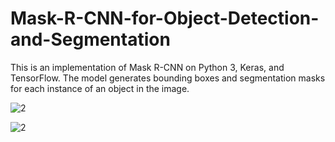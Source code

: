 # Mask-R-CNN-for-Object-Detection-and-Segmentation

This is an implementation of Mask R-CNN on Python 3, Keras, and TensorFlow. The model generates bounding boxes and segmentation masks for each instance of an object in the image. 

![2](https://user-images.githubusercontent.com/57867070/79506228-e31a6000-8035-11ea-8212-5e64e44cc056.PNG)
          
![2](https://user-images.githubusercontent.com/57867070/79506357-1957df80-8036-11ea-9858-bf5a6a2a11c2.PNG)
